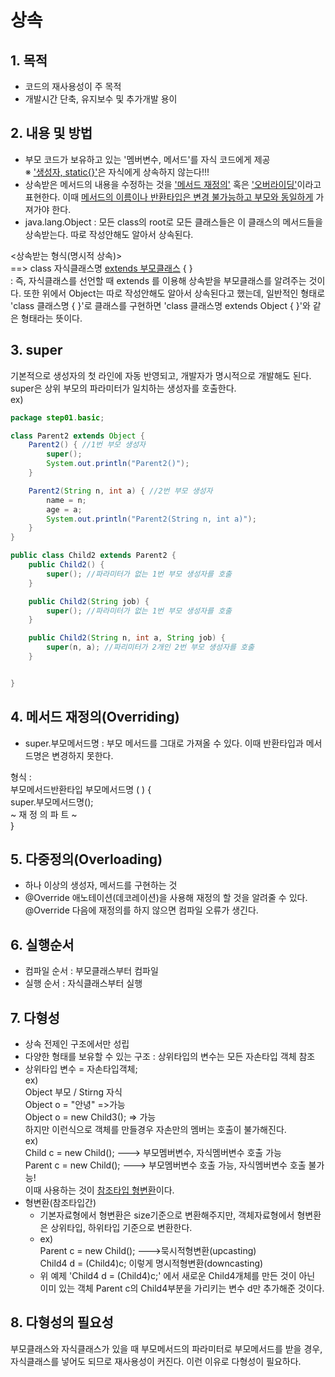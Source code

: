 # 상속
## 1. 목적
- 코드의 재사용성이 주 목적
- 개발시간 단축, 유지보수 및 추가개발 용이

## 2. 내용 및 방법
- 부모 코드가 보유하고 있는 '멤버변수, 메서드'를 자식 코드에게 제공    
※ <u>'생성자, static{}'</u>은 자식에게 상속하지 않는다!!!
- 상속받은 메서드의 내용을 수정하는 것을 <u>'메서드 재정의'</u> 혹은 <u>'오버라이딩'</u>이라고 표현한다. 이때 <u>메서드의 이름이나 반환타입은 변경 불가능하고 부모와 동일하게</u> 가져가야 한다.
- java.lang.Object : 모든 class의 root로 모든 클래스들은 이 클래스의 메서드들을 상속받는다. 따로 작성안해도 알아서 상속된다.    

<상속받는 형식(명시적 상속)>     
==> class 자식클래스명 <u>extends 부모클래스</u> { }     
 : 즉, 자식클래스를 선언할 때 extends 를 이용해 상속받을 부모클래스를 알려주는 것이다. 또한 위에서 Object는 따로 작성안해도 알아서 상속된다고 했는데, 일반적인 형태로 'class 클래스명 { }'로 클래스를 구현하면 'class 클래스명 extends Object { }'와 같은 형태라는 뜻이다.

 ## 3. super
 기본적으로 생성자의 첫 라인에 자동 반영되고, 개발자가 명시적으로 개발해도 된다. super은 상위 부모의 파라미터가 일치하는 생성자를 호출한다.     
ex)     
```java
package step01.basic;

class Parent2 extends Object {
	Parent2() { //1번 부모 생성자
		super();
		System.out.println("Parent2()");
	}

	Parent2(String n, int a) { //2번 부모 생성자
		name = n;
		age = a;
		System.out.println("Parent2(String n, int a)");
	}
}

public class Child2 extends Parent2 {
	public Child2() {
		super(); //파라미터가 없는 1번 부모 생성자를 호출
	}

	public Child2(String job) {
		super(); //파라미터가 없는 1번 부모 생성자를 호출
	}

	public Child2(String n, int a, String job) {
		super(n, a); //파리미터가 2개인 2번 부모 생성자를 호출
	}


}
```
## 4. 메서드 재정의(Overriding)
- super.부모메서드명 : 부모 메서드를 그대로 가져올 수 있다. 이때 반환타입과 메서드명은 변경하지 못한다.

형식 :     
부모메서드반환타입 부모메서드명 ( ) {        
super.부모메서드명();       
 ~ 재 정 의   파 트 ~       
}       

## 5. 다중정의(Overloading)
- 하나 이상의 생성자, 메서드를 구현하는 것
- @Override 애노테이션(데코레이션)을 사용해 재정의 할 것을 알려줄 수 있다. @Override 다음에 재정의를 하지 않으면 컴파일 오류가 생긴다.

## 6. 실행순서
- 컴파일 순서 : 부모클래스부터 컴파일
- 실행 순서 : 자식클래스부터 실행

## 7. 다형성
- 상속 전제인 구조에서만 성립
- 다양한 형태를 보유할 수 있는 구조 : 상위타입의 변수는 모든 자손타입 객체 참조
- 상위타입 변수 = 자손타입객체;    
ex)     
Object 부모 / Stirng 자식     
	Object o = "안녕"  =>가능     
	Object o = new Child3(); => 가능     
	하지만 이런식으로 객체를 만들경우 자손만의 멤버는 호출이 불가해진다.     
ex)     
    Child c = new Child(); ---> 부모멤버변수, 자식멤버변수 호출 가능    
	Parent c = new Child();  ---> 부모멤버변수 호출 가능, 자식멤버변수 호출 불가능!    
	이때 사용하는 것이 <u>참조타입 형변환</u>이다.
- 형변환(참조타입간)
	- 기본자료형에서 형변환은 size기준으로 변환해주지만, 객체자료형에서 형변환은 상위타입, 하위타입 기준으로 변환한다.
	- ex)      
	Parent c = new Child(); --->묵시적형변환(upcasting)      
	Child4 d = (Child4)c; 이렇게 명시적형변환(downcasting)
	- 위 예제 'Child4 d = (Child4)c;' 에서 새로운 Child4개체를 만든 것이 아닌 이미 있는 객체 Parent c의 Child4부분을 가리키는 변수 d만 추가해준 것이다.

## 8. 다형성의 필요성
부모클래스와 자식클래스가 있을 때 부모메서드의 파라미터로 부모메서드를 받을 경우, 자식클래스를 넣어도 되므로 재사용성이 커진다. 이런 이유로 다형성이 필요하다.

